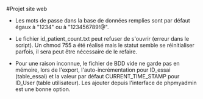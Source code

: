 #Projet site web

- Les mots de passe dans la base de données remplies sont par défaut égaux à "1234" ou à "123456789!@".

- Le fichier id_patient_count.txt peut refuser de s'ouvrir (erreur dans le script). Un chmod 755 a été réalisé mais le statut semble se réinitialiser parfois, il sera peut être nécessaire de le refaire.

- Pour une raison inconnue, le fichier de BDD vide ne garde pas en mémoire, lors de l'export, l'auto-incrémentation pour ID_essai (table_essai) et la valeur par défaut CURRENT_TIME_STAMP pour ID_User (table utilisateur). Les ajouter depuis l'interface de phpmyadmin est une bonne option.

